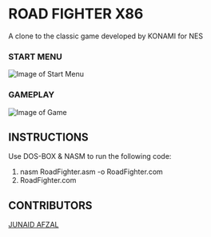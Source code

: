 # ROAD FIGHTER X86

A clone to the classic game developed by KONAMI for NES

### START MENU
![Image of Start Menu](https://github.com/ummarikram/RoadFighter/blob/main/start.gif)

### GAMEPLAY
![Image of Game](https://github.com/ummarikram/RoadFighter/blob/main/gameplay.gif)

## INSTRUCTIONS

Use DOS-BOX & NASM to run the following code: 
1. nasm RoadFighter.asm -o RoadFighter.com
2. RoadFighter.com

## CONTRIBUTORS

[JUNAID AFZAL](https://github.com/MuhammadJunaidAfzal)


